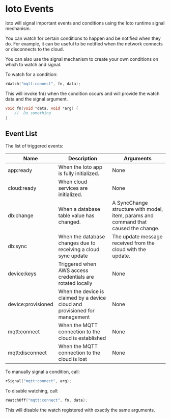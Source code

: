 # Ioto Events

Ioto will signal important events and conditions using the Ioto runtime signal mechanism.

You can watch for certain conditions to happen and be notified when they do. For example, it can be useful to be notified when the network connects or disconnects to the cloud.

You can also use the signal mechanism to create your own conditions on which to watch and signal.

To watch for a condition:

```c
rWatch("mqtt:connect", fn, data);
```


This will invoke fn() when the condition occurs and will provide the watch data and the signal argument.

```c
void fn(void *data, void *arg) {
    //  Do something
}
```

## Event List

The list of triggered events:

Name|Description|Arguments
-|-|-
app:ready | When the Ioto app is fully initialized. | None 
cloud:ready | When cloud services are initialized. | None
db:change | When a database table value has changed. | A SyncChange structure with model, item, params and command that caused the change.
db:sync | When the database changes due to receiving a cloud sync update | The update message received from the cloud with the update.
device:keys | Triggered when AWS access credentials are rotated locally | None
device:provisioned | When the device is claimed by a device cloud and provisioned for management | None
mqtt:connect | When the MQTT connection to the cloud is established | None
mqtt:disconnect | When the MQTT connection to the cloud is lost | None


To manually signal a condition, call:

```c
rSignal("mqtt:connect", arg);
```

To disable watching, call:

```c
rWatchOff("mqtt:connect", fn, data);
```

This will disable the watch registered with exactly the same arguments.
